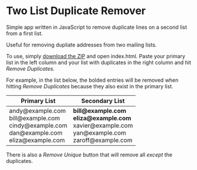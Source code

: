 Two List Duplicate Remover
==========================

Simple app written in JavaScript to remove duplicate lines on a second list from a first list.

Useful for removing dupliate addresses from two mailing lists.

To use, simply [download the ZIP](https://github.com/Keavon/Two-List-Duplicate-Remover/archive/master.zip) and open index.html. Paste your primary list in the left column and your list with duplicates in the right column and hit *Remove Duplicates*.

For example, in the list below, the bolded entries will be removed when hitting *Remove Duplicates* because they also exist in the primary list.

Primary List | Secondary List
------------ | --------------
andy<span></span>@example.com<br />bill<span></span>@example.com<br />cindy<span></span>@example.com<br />dan<span></span>@example.com<br />eliza<span></span>@example.com | **bill<span></span>@example.com**<br />**eliza<span></span>@example.com**<br />xavier<span></span>@example.com<br />yan<span></span>@example.com<br />zaroff<span></span>@example.com

There is also a *Remove Unique* button that will remove all *except* the duplicates.
